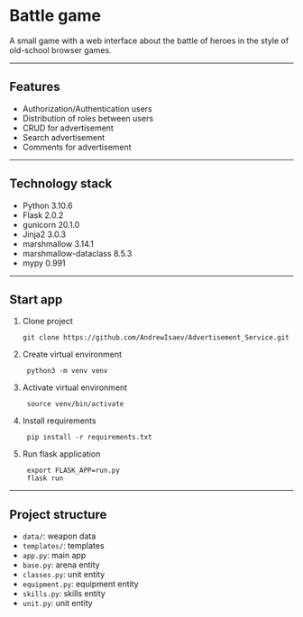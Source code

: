 # Battle game
A small game with a web interface about the battle of heroes in the style of old-school browser games.
***
## Features
- Authorization/Authentication users
- Distribution of roles between users
- CRUD for advertisement
- Search advertisement
- Comments for advertisement
***
## Technology stack
- Python 3.10.6
- Flask 2.0.2
- gunicorn 20.1.0
- Jinja2 3.0.3
- marshmallow 3.14.1
- marshmallow-dataclass 8.5.3
- mypy 0.991
***
## Start app
1. Clone project
   ```
   git clone https://github.com/AndrewIsaev/Advertisement_Service.git
2. Create virtual environment
   ```
    python3 -m venv venv
3. Activate virtual environment
   ```
    source venv/bin/activate
4. Install requirements
   ```
    pip install -r requirements.txt
5. Run flask application
   ```
    export FLASK_APP=run.py
    flask run
***
## Project structure
- `data/`: weapon data
- `templates/`: templates
- `app.py`: main app
- `base.py`: arena entity
- `classes.py`: unit entity
- `equipment.py`: equipment entity
- `skills.py`: skills entity
- `unit.py`: unit entity
